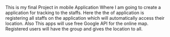This is my final Project in mobile Application
Where I am going to create a application for tracking to the staffs. Here the the of application is registering all staffs
on the application which will automatically access their location. 
Also This apps will use free Google API for the online map. 
Registered users will have the group and gives the location to all.
